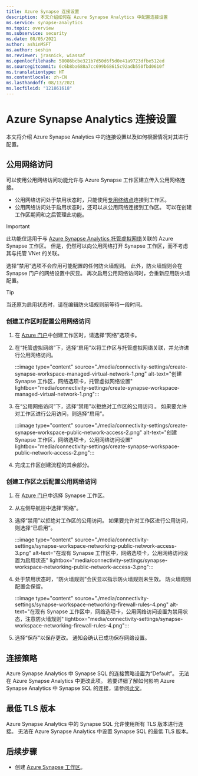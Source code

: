 ```yaml
---
title: Azure Synapse 连接设置
description: 本文介绍如何在 Azure Synapse Analytics 中配置连接设置
ms.service: synapse-analytics
ms.topic: overview
ms.subservice: security
ms.date: 08/05/2021
author: ashinMSFT
ms.author: seshin
ms.reviewer: jrasnick, wiassaf
ms.openlocfilehash: 58086bcbe321b7d50d6f5d0e41a9723dfbe512ed
ms.sourcegitcommit: 6c6b8ba688a7cc699b68615c92adb550fbd0610f
ms.translationtype: HT
ms.contentlocale: zh-CN
ms.lasthandoff: 08/13/2021
ms.locfileid: "121861618"
---
```

# <a name="azure-synapse-analytics-connectivity-settings"></a>Azure Synapse Analytics 连接设置

本文将介绍 Azure Synapse Analytics 中的连接设置以及如何根据情况对其进行配置。

## <a name="public-network-access"></a>公用网络访问 

可以使用公用网络访问功能允许与 Azure Synapse 工作区建立传入公用网络连接。 

- 公用网络访问处于禁用状态时，只能使用[专用终结点](synapse-workspace-managed-private-endpoints.md)连接到工作区。 
- 公用网络访问处于启用状态时，还可以从公用网络连接到工作区。 可以在创建工作区期间和之后管理此功能。 

> [!IMPORTANT]
> 此功能仅适用于与 [Azure Synapse Analytics 托管虚拟网络](synapse-workspace-managed-vnet.md)关联的 Azure Synapse 工作区。 但是，仍然可以向公用网络打开 Synapse 工作区，而不考虑其与托管 VNet 的关联。 

选择“禁用”选项不会应用可能配置的任何防火墙规则。 此外，防火墙规则会在 Synapse 门户的网络设置中灰显。 再次启用公用网络访问时，会重新应用防火墙配置。 

> [!TIP]
> 当还原为启用状态时，请在编辑防火墙规则前等待一段时间。

### <a name="configure-public-network-access-when-you-create-your-workspace"></a>创建工作区时配置公用网络访问

1.    在 [Azure 门户](https://aka.ms/azureportal)中创建工作区时，请选择“网络”选项卡。
2.    在“托管虚拟网络”下，选择“启用”以将工作区与托管虚拟网络关联，并允许进行公用网络访问。 

       :::image type="content" source="./media/connectivity-settings/create-synapse-workspace-managed-virtual-network-1.png" alt-text="创建 Synapse 工作区，网络选项卡，托管虚拟网络设置" lightbox="media/connectivity-settings/create-synapse-workspace-managed-virtual-network-1.png":::

3. 在“公用网络访问”下，选择“禁用”以拒绝对工作区的公用访问 。 如果要允许对工作区进行公用访问，则选择“启用”。

   :::image type="content" source="./media/connectivity-settings/create-synapse-workspace-public-network-access-2.png" alt-text="创建 Synapse 工作区，网络选项卡，公用网络访问设置" lightbox="media/connectivity-settings/create-synapse-workspace-public-network-access-2.png"::: 

4.    完成工作区创建流程的其余部分。

### <a name="configure-public-network-access-after-you-create-your-workspace"></a>创建工作区之后配置公用网络访问

1.    在 [Azure 门户](https://aka.ms/azureportal)中选择 Synapse 工作区。
2.    从左侧导航栏中选择“网络”。
3.    选择“禁用”以拒绝对工作区的公用访问。 如果要允许对工作区进行公用访问，则选择“已启用”。

       :::image type="content" source="./media/connectivity-settings/synapse-workspace-networking-public-network-access-3.png" alt-text="在现有 Synapse 工作区中，网络选项卡，公用网络访问设置为启用状态" lightbox="media/connectivity-settings/synapse-workspace-networking-public-network-access-3.png"::: 

4.    处于禁用状态时，“防火墙规则”会灰显以指示防火墙规则未生效。 防火墙规则配置会保留。 

       :::image type="content" source="./media/connectivity-settings/synapse-workspace-networking-firewall-rules-4.png" alt-text="在现有 Synapse 工作区中，网络选项卡，公用网络访问设置为禁用状态，注意防火墙规则" lightbox="media/connectivity-settings/synapse-workspace-networking-firewall-rules-4.png"::: 
 
5.    选择“保存”以保存更改。 通知会确认已成功保存网络设置。

## <a name="connection-policy"></a>连接策略
Azure Synapse Analytics 中 Synapse SQL 的连接策略设置为“Default”。 无法在 Azure Synapse Analytics 中更改此项。 若要详细了解如何影响 Azure Synapse Analytics 中 Synapse SQL 的连接，请参阅[此文](../../azure-sql/database/connectivity-architecture.md#connection-policy)。 

## <a name="minimal-tls-version"></a>最低 TLS 版本
Azure Synapse Analytics 中的 Synapse SQL 允许使用所有 TLS 版本进行连接。 无法在 Azure Synapse Analytics 中设置 Synapse SQL 的最低 TLS 版本。

## <a name="next-steps"></a>后续步骤

 - 创建 [Azure Synapse 工作区](./synapse-workspace-ip-firewall.md)。